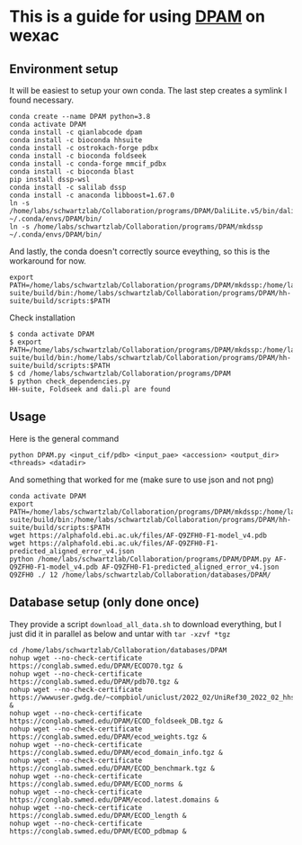 # This is a guide for using [DPAM](https://github.com/CongLabCode/DPAM) on wexac


## Environment setup
It will be easiest to setup your own conda. The last step creates a symlink I found necessary.
```
conda create --name DPAM python=3.8
conda activate DPAM
conda install -c qianlabcode dpam
conda install -c bioconda hhsuite
conda install -c ostrokach-forge pdbx
conda install -c bioconda foldseek
conda install -c conda-forge mmcif_pdbx
conda install -c bioconda blast
pip install dssp-wsl
conda install -c salilab dssp
conda install -c anaconda libboost=1.67.0
ln -s /home/labs/schwartzlab/Collaboration/programs/DPAM/DaliLite.v5/bin/dali.pl ~/.conda/envs/DPAM/bin/
ln -s /home/labs/schwartzlab/Collaboration/programs/DPAM/mkdssp ~/.conda/envs/DPAM/bin/
```
And lastly, the conda doesn't correctly source eveything, so this is the workaround for now.
```
export PATH=/home/labs/schwartzlab/Collaboration/programs/DPAM/mkdssp:/home/labs/schwartzlab/Collaboration/programs/DPAM/DaliLite.v5/bin/dali.pl:/home/labs/schwartzlab/Collaboration/programs/DPAM/hh-suite/build/bin:/home/labs/schwartzlab/Collaboration/programs/DPAM/hh-suite/build/scripts:$PATH
```

Check installation
```
$ conda activate DPAM
$ export PATH=/home/labs/schwartzlab/Collaboration/programs/DPAM/mkdssp:/home/labs/schwartzlab/Collaboration/programs/DPAM/DaliLite.v5/bin/dali.pl:/home/labs/schwartzlab/Collaboration/programs/DPAM/hh-suite/build/bin:/home/labs/schwartzlab/Collaboration/programs/DPAM/hh-suite/build/scripts:$PATH
$ cd /home/labs/schwartzlab/Collaboration/programs/DPAM
$ python check_dependencies.py
HH-suite, Foldseek and dali.pl are found
```

## Usage
Here is the general command
```
python DPAM.py <input_cif/pdb> <input_pae> <accession> <output_dir> <threads> <datadir>
```

And something that worked for me (make sure to use json and not png)
```
conda activate DPAM
export PATH=/home/labs/schwartzlab/Collaboration/programs/DPAM/mkdssp:/home/labs/schwartzlab/Collaboration/programs/DPAM/DaliLite.v5/bin/dali.pl:/home/labs/schwartzlab/Collaboration/programs/DPAM/hh-suite/build/bin:/home/labs/schwartzlab/Collaboration/programs/DPAM/hh-suite/build/scripts:$PATH
wget https://alphafold.ebi.ac.uk/files/AF-Q9ZFH0-F1-model_v4.pdb
wget https://alphafold.ebi.ac.uk/files/AF-Q9ZFH0-F1-predicted_aligned_error_v4.json
python /home/labs/schwartzlab/Collaboration/programs/DPAM/DPAM.py AF-Q9ZFH0-F1-model_v4.pdb AF-Q9ZFH0-F1-predicted_aligned_error_v4.json Q9ZFH0 ./ 12 /home/labs/schwartzlab/Collaboration/databases/DPAM/
```


## Database setup (only done once)
They provide a script `download_all_data.sh` to download everything, but I just did it in parallel as below and untar with `tar -xzvf *tgz`
```
cd /home/labs/schwartzlab/Collaboration/databases/DPAM
nohup wget --no-check-certificate https://conglab.swmed.edu/DPAM/ECOD70.tgz &
nohup wget --no-check-certificate https://conglab.swmed.edu/DPAM/pdb70.tgz &
nohup wget --no-check-certificate https://wwwuser.gwdg.de/~compbiol/uniclust/2022_02/UniRef30_2022_02_hhsuite.tar.gz &
nohup wget --no-check-certificate https://conglab.swmed.edu/DPAM/ECOD_foldseek_DB.tgz &
nohup wget --no-check-certificate https://conglab.swmed.edu/DPAM/ecod_weights.tgz &
nohup wget --no-check-certificate https://conglab.swmed.edu/DPAM/ecod_domain_info.tgz &
nohup wget --no-check-certificate https://conglab.swmed.edu/DPAM/ECOD_benchmark.tgz &
nohup wget --no-check-certificate https://conglab.swmed.edu/DPAM/ECOD_norms &
nohup wget --no-check-certificate https://conglab.swmed.edu/DPAM/ecod.latest.domains &
nohup wget --no-check-certificate https://conglab.swmed.edu/DPAM/ECOD_length &
nohup wget --no-check-certificate https://conglab.swmed.edu/DPAM/ECOD_pdbmap &
```


